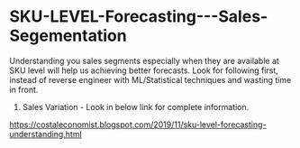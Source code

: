 # SKU-LEVEL-Forecasting---Sales-Segementation
Understanding you sales segments especially when they are available at SKU level will help us achieving better forecasts. Look for following first, instead of reverse engineer with ML/Statistical techniques and wasting time in front.

1) Sales Variation - Look in below link for complete information.

https://costaleconomist.blogspot.com/2019/11/sku-level-forecasting-understanding.html
